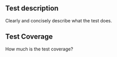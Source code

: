 ## Test description

Clearly and concisely describe what the test does.

## Test Coverage

How much is the test coverage?